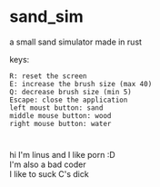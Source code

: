 # sand_sim

a small sand simulator made in rust

keys:
```
R: reset the screen
E: increase the brush size (max 40)
Q: decrease brush size (min 5)
Escape: close the application
left moust button: sand
middle mouse button: wood
right mouse button: water
```

#
hi I'm linus and I like porn :D <br>
I'm also a bad coder <br>
I like to suck C's dick
